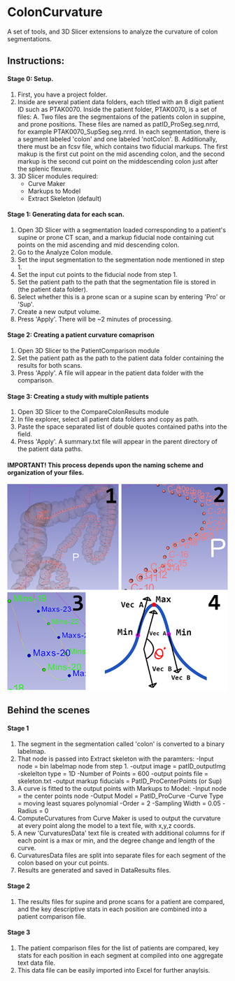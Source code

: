 # ColonCurvature
A set of tools, and 3D Slicer extensions to analyze the curvature of colon segmentations. 

## Instructions:

#### Stage 0: Setup.
1. First, you have a project folder. 
2. Inside are several patient data folders, each titled with an 8 digit patient ID such as PTAK0070.
   Inside the patient folder, PTAK0070, is a set of files:
   A. Two files are the segmentaions of the patients colon in suppine, and prone positions. 
      These files are named as patID_ProSeg.seg.nrrd, for example PTAK0070_SupSeg.seg.nrrd.
      In each segmentation, there is a segment labeled 'colon' and one labeled 'notColon'. 
   B. Additionally, there must be an fcsv file, which contains two fiducial markups.
      The first makup is the first cut point on the mid ascending colon, and the 
      second markup is the second cut point on the middescending colon just after the splenic flexure. 
3. 3D Slicer modules required:
   - Curve Maker
   - Markups to Model
   - Extract Skeleton (default)

#### Stage 1: Generating data for each scan. 
1. Open 3D Slicer with a segmentation loaded corresponding to a patient's supine or prone CT scan, 
   and a markup fiducial node containing cut points on the mid ascending and mid descending colon. 
2. Go to the Analyze Colon module.
3. Set the input segmentation to the segmentation node mentioned in step 1.
4. Set the input cut points to the fiducial node from step 1. 
5. Set the patient path to the path that the segmentation file is stored in (the patient data folder).
6. Select whether this is a prone scan or a supine scan by entering 'Pro' or 'Sup'. 
7. Create a new output volume.
8. Press 'Apply'. There will be ~2 minutes of processing. 

#### Stage 2: Creating a patient curvature comaprison
1. Open 3D Slicer to the PatientComparison module
2. Set the patient path as the path to the patient data folder containing the results for both scans. 
3. Press 'Apply'. A file will appear in the patient data folder with the comparison. 

#### Stage 3: Creating a study with multiple patients
1. Open 3D Slicer to the CompareColonResults module
2. In file explorer, select all patient data folders and copy as path.
3. Paste the space separated list of double quotes contained paths into the field. 
4. Press 'Apply'. A summary.txt file will appear in the parent directory of the patient data paths. 


#### IMPORTANT! This process depends upon the naming scheme and organization of your files. 

![Process Overview](Imgs/4Square.png "Process Overview")


## Behind the scenes

#### Stage 1
1. The segment in the segmentation called 'colon' is converted to a binary labelmap.
2. That node is passed into Extract skeleton with the paramters:
   -Input node = bin labelmap node from step 1. 
   -output image = patID_outputImg
   -skelelton type = 1D
   -Number of Points = 600
   -output points file = skeleton.txt
   -output markup fiducials = PatID_ProCenterPoints (or Sup)
3. A curve is fitted to the output points with Markups to Model:
   -Input node = the center points node
   -Output Model = PatID_ProCurve
   -Curve Type = moving least squares polynomial
   -Order = 2
   -Sampling Width = 0.05
   -Radius = 0
4. ComputeCurvatures from Curve Maker is used to output the curvature at every point 
   along the model to a text file, with x,y,z coords.
5. A new 'CurvaturesData' text file is created with additional columns for if each point
   is a max or min, and the degree change and length of the curve. 
6. CurvaturesData files are split into separate files for each segment of the colon based on your cut points. 
7. Results are generated and saved in DataResults files. 

#### Stage 2
1. The results files for supine and prone scans for a patient are compared, and the 
   key descriptive stats in each position are combined into a patient comparison file. 
   
#### Stage 3
1. The patient comparison files for the list of patients are compared, 
   key stats for each position in each segment at compiled into one
   aggregate text data file. 
2. This data file can be easily imported into Excel for further anaylsis. 
